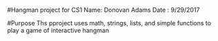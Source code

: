 #Hangman project for CS1
Name: Donovan Adams
Date : 9/29/2017

#Purpose
Ths pproject uses math, strings, lists, and simple functions to play a game of interactive hangman
